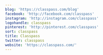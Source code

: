 ```yaml
---
blog: 'https://classpass.com/blog'
facebook: 'http://facebook.com/classpass'
instagram: 'http://instagram.com/classpass'
logohandle: classpass
pinterest: 'http://pinterest.com/classpass'
sort: classpass
title: Classpass
twitter: classpass
website: 'https://classpass.com/'
---
```

